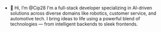 - 👋 Hi, I’m @Cip28
I'm a full-stack developer specializing in AI-driven solutions across diverse domains like robotics, customer service, and automotive tech. I bring ideas to life using a powerful blend of technologies — from intelligent backends to sleek frontends.


<!---
Cip28/Cip28 is a ✨ special ✨ repository because its `README.md` (this file) appears on your GitHub profile.
You can click the Preview link to take a look at your changes.
--->
